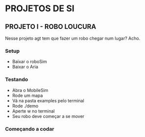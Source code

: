 # PROJETOS DE SI

## PROJETO I - ROBO LOUCURA
Nesse projeto agt tem que fazer um robo chegar num lugar? Acho.

### Setup
*	Baixar o roboSim
*	Baixar o Aria

### Testando
*	Abra o MobileSim
*	Rode um mapa
*	Vá na pasta examples pelo terminal
*	Rode ./demo
*	Aperte w no terminal
*	Seu robo deve começar a se mover

### Começando a codar
